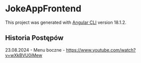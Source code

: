 # JokeAppFrontend

This project was generated with [Angular CLI](https://github.com/angular/angular-cli) version 18.1.2.

## Historia Postępów

23.08.2024 - Menu boczne - https://www.youtube.com/watch?v=wXkBVU0iMew

